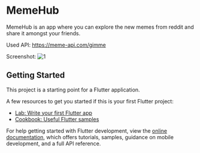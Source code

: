 # MemeHub

MemeHub is an app where you can explore the new memes from reddit and share it amongst your friends.

Used API:
https://meme-api.com/gimme

Screenshot:
![1](https://user-images.githubusercontent.com/128177210/232280921-7423265b-6be3-444c-8ab1-0cb0dccde03f.png)


## Getting Started

This project is a starting point for a Flutter application.

A few resources to get you started if this is your first Flutter project:

- [Lab: Write your first Flutter app](https://docs.flutter.dev/get-started/codelab)
- [Cookbook: Useful Flutter samples](https://docs.flutter.dev/cookbook)

For help getting started with Flutter development, view the
[online documentation](https://docs.flutter.dev/), which offers tutorials,
samples, guidance on mobile development, and a full API reference.
